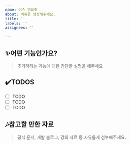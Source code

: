 ```yaml
---
name: 이슈 템플릿
about: 이슈를 생성해주세요.
title: ''
labels: ''
assignees: ''

---
```


## ✨어떤 기능인가요?
>추가하려는 기능에 대한 간단한 설명을 해주세요

## ✔️TODOS
- [ ] TODO
- [ ] TODO
- [ ] TODO

## 🎶참고할 만한 자료
>공식 문서, 개발 블로그, 강의 자료 등 자유롭게 첨부해주세요.
